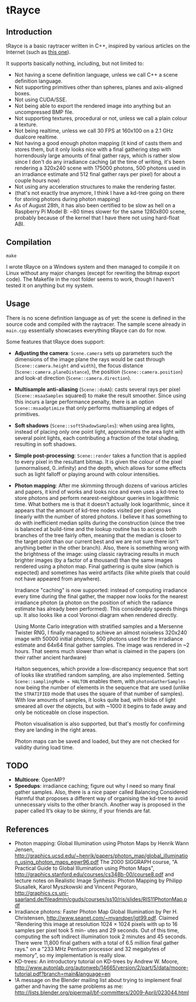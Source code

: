 tRayce
======

Introduction
------------

tRayce is a basic raytracer written in C++, inspired by various articles on the
Internet (such as [this one](http://www.codermind.com/articles/Raytracer-in-C++-Introduction-What-is-ray-tracing.html)).

It supports basically nothing, including, but not limited to:

* Not having a scene definition language, unless we call C++ a scene definition language.
* Not supporting primitives other than spheres, planes and axis-aligned boxes.
* Not using CUDA/SSE.
* Not being able to export the rendered image into anything but an uncompressed
    BMP file.
* Not supporting textures, procedural or not, unless we call a plain colour a texture.
* Not being realtime, unless we call 30 FPS at 160x100 on a 2.1 GHz dualcore realtime.
* Not having a good enough photon mapping (it kind of casts them and stores them, but it only looks nice with a final gathering step with horrendously large amounts of final gather rays, which is rather slow since I don't do any irradiance caching (at the time of writing, it's been rendering a 320x240 scene with 175000 photons, 500 photons used in an irradiance estimate and 512 final gather rays per pixel) for about a couple hours now)
* Not using any acceleration structures to make the rendering faster.
* (that's not exactly true anymore, I think I have a kd-tree going on there for storing photons during photon mapping)
* As of August 28th, it has also been certified to be slow as hell on a Raspberry Pi Model B: ~80 times slower for the same 1280x800 scene, probably because of the kernel that I have there not using hard-float ABI.

Compilation
-----------

    make

I wrote tRayce on a Windows system and then managed to compile it on Linux
without any major changes (except for rewriting the bitmap export code). The
Makefile in the root folder seems to work, though I haven't tested it on anything
but my system.

Usage
-----

There is no scene definition language as of yet: the scene is defined in the
source code and compiled with the raytracer. The sample scene already in
`main.cpp` essentially showcases everything tRayce can do for now.

Some features that tRayce does support:

* **Adjusting the camera**: `Scene.camera` sets up parameters such the dimensions
    of the image plane the rays would be cast through (`Scene::camera.height` 
    and `width`), the focus distance (`Scene::camera.planeDistance`), the position
    (`Scene::camera.position`) and look-at direction (`Scene::camera.direction`).
* **Multisample anti-aliasing** (`Scene::doAA`): casts several rays per pixel
    (`Scene::msaaSamples` squared) to make the result smoother. Since using this
    incurs a large performance penalty, there is an option `Scene::msaaOptimize`
    that only performs multisampling at edges of primitives.
* **Soft shadows** (`Scene::softShadowSamples`): when using area lights, instead
    of placing only one point light, approximates the area light with several
    point lights, each contributing a fraction of the total shading, resulting
    in soft shadows.
* **Simple post-processing**: `Scene::render` takes a function that is applied
    to every pixel in the resultant bitmap. It is given the colour of the pixel
    (unnormalised, 0..infinity) and the depth, which allows for some
    effects such as light falloff or playing around with colour intensities.
* **Photon mapping**: After me skimming through dozens of various articles and papers,
    it kind of works and looks nice and even uses a kd-tree to store photons and perform
    nearest-neighbour queries in logarithmic time. What bothers me is that it
    doesn't actually look logarithmic, since it appears that the amount of kd-tree nodes
    visited per pixel grows linearly with the number of stored photons. I believe it has
    something to do with inefficient median splits during the construction (since the tree
    is balanced at build-time and the lookup routine has to access both branches of the tree
    fairly often, meaning that the median is closer to the target point than our current best
    and we are not sure there isn't anything better in the other branch). Also, there is
    something wrong with the brightness of the image: using classic raytracing results in
    much brighter images (by a factor of a thousand) than the same images rendered using a
    photon map. Final gathering is quite slow (which is expected) and sometimes has weird
    artifacts (like white pixels that could not have appeared from anywhere).

    Irradiance "caching" is now supported: instead of computing irradiance every time during
    the final gather, the mapper now looks for the nearest irradiance photon (a photon on the
    position of which the radiance estimate has already been performed). This considerably
    speeds things up. It also looks like a cool Voronoi diagram when rendered directly.

    Using Monte Carlo integration with stratified samples and a Mersenne Twister
    RNG, I finally managed to achieve an almost noiseless 320x240 image with 50000 initial
    photons, 500 photons used for the irradiance estimate and 64x64 final gather samples.
    The image was rendered in ~2 hours. That seems much slower than what is claimed in the
    papers (on their rather ancient hardware)

    Halton sequences, which provide a low-discrepancy sequence that sort of looks like
    stratified random sampling, are also implemented. Setting `Scene::samplingMode = HALTON`
    enables them, with `photonGatherSamples` now being the number of elements in the
    sequence that are used (unlike the `STRATIFIED` mode that uses the square of that number
    of samples). With low amounts of samples, it looks quite bad, with blobs of light smeared
    all over the objects, but with ~1000 it begins to fade away and only be noticeable on
    close inspection.

    Photon visualisation is also supported, but that's mostly for confirming they are landing
    in the right areas.

    Photon maps can be saved and loaded, but they are not checked for validity during load time.

TODO
----

* **Multicore**: OpenMP?
* **Speedups**: irradiance caching; figure out why I need so many final gather samples. Also,
    there is a nice paper called Balancing Considered Harmful that proposes a different way of
    organising the kd-tree to avoid unnecessary visits to the other branch. Another way is
    proposed in the paper called It’s okay to be skinny, if your friends are fat.

References
----------
* Photon mapping: Global Illumination using Photon Maps by Henrik Wann Jensen, 
    http://graphics.ucsd.edu/~henrik/papers/photon_map/global_illumination_using_photon_maps_egwr96.pdf 
    The 2000 SIGGRAPH course, "A Practical Guide to Global Illumination using Photon Maps",
    http://graphics.stanford.edu/courses/cs348b-00/course8.pdf
    and lecture notes on Realistic Image Synhesis: Photon Mapping by Philipp Slusallek,
    Karol Myszkowski and Vincent Pegoraro, http://graphics.cs.uni-saarland.de/fileadmin/cguds/courses/ss10/ris/slides/RIS11PhotonMap.pdf
* Irradiance photons: Faster Photon Map Global Illumination by Per H. Christensen,
    http://www.seanet.com/~myandper/jgt99.pdf. Claimed "Rendering this
    image at resolution 1024 × 1024 pixels with up to 16 samples per pixel took 5 min-
    utes and 29 seconds. Out of this time, computing the soft indirect illumination
    took 2 minutes and 45 seconds. There were 11,800 final gathers with a total of
    6.5 million final gather rays." on a "233 MHz Pentium processor and 32 megabytes of memory",
    so my implementation is really slow.
* KD-trees: An introductory tutorial on KD-trees by Andrew W. Moore,
    http://www.autonlab.org/autonweb/14665/version/2/part/5/data/moore-tutorial.pdf?branch=main&language=en
* !A message on the Blender mailing list about trying to implement final gather and having the
    same problems as me: http://lists.blender.org/pipermail/bf-committers/2009-April/023044.html
